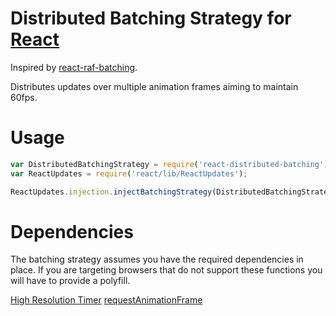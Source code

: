 # Distributed Batching Strategy for [React](https://github.com/facebook/react)

Inspired by [react-raf-batching](https://github.com/petehunt/react-raf-batching).

Distributes updates over multiple animation frames aiming to maintain 60fps.

# Usage

```Javascript
var DistributedBatchingStrategy = require('react-distributed-batching');
var ReactUpdates = require('react/lib/ReactUpdates');

ReactUpdates.injection.injectBatchingStrategy(DistributedBatchingStrategy);
```

# Dependencies

The batching strategy assumes you have the required dependencies in place. If you are targeting browsers that do not support these functions you will have to provide a polyfill.

[High Resolution Timer](https://dvcs.w3.org/hg/webperf/raw-file/tip/specs/HighResolutionTime/Overview.html)
[requestAnimationFrame](https://dvcs.w3.org/hg/webperf/raw-file/tip/specs/RequestAnimationFrame/Overview.html)
